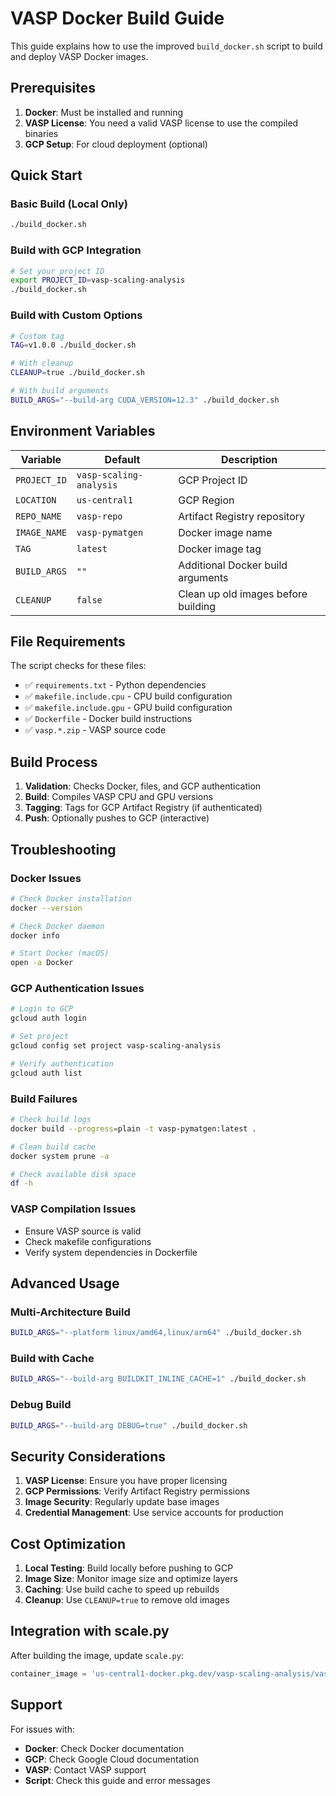 # VASP Docker Build Guide

This guide explains how to use the improved `build_docker.sh` script to build and deploy VASP Docker images.

## Prerequisites

1. **Docker**: Must be installed and running
2. **VASP License**: You need a valid VASP license to use the compiled binaries
3. **GCP Setup**: For cloud deployment (optional)

## Quick Start

### Basic Build (Local Only)
```bash
./build_docker.sh
```

### Build with GCP Integration
```bash
# Set your project ID
export PROJECT_ID=vasp-scaling-analysis
./build_docker.sh
```

### Build with Custom Options
```bash
# Custom tag
TAG=v1.0.0 ./build_docker.sh

# With cleanup
CLEANUP=true ./build_docker.sh

# With build arguments
BUILD_ARGS="--build-arg CUDA_VERSION=12.3" ./build_docker.sh
```

## Environment Variables

| Variable | Default | Description |
|----------|---------|-------------|
| `PROJECT_ID` | `vasp-scaling-analysis` | GCP Project ID |
| `LOCATION` | `us-central1` | GCP Region |
| `REPO_NAME` | `vasp-repo` | Artifact Registry repository |
| `IMAGE_NAME` | `vasp-pymatgen` | Docker image name |
| `TAG` | `latest` | Docker image tag |
| `BUILD_ARGS` | `""` | Additional Docker build arguments |
| `CLEANUP` | `false` | Clean up old images before building |

## File Requirements

The script checks for these files:
- ✅ `requirements.txt` - Python dependencies
- ✅ `makefile.include.cpu` - CPU build configuration
- ✅ `makefile.include.gpu` - GPU build configuration
- ✅ `Dockerfile` - Docker build instructions
- ✅ `vasp.*.zip` - VASP source code

## Build Process

1. **Validation**: Checks Docker, files, and GCP authentication
2. **Build**: Compiles VASP CPU and GPU versions
3. **Tagging**: Tags for GCP Artifact Registry (if authenticated)
4. **Push**: Optionally pushes to GCP (interactive)

## Troubleshooting

### Docker Issues
```bash
# Check Docker installation
docker --version

# Check Docker daemon
docker info

# Start Docker (macOS)
open -a Docker
```

### GCP Authentication Issues
```bash
# Login to GCP
gcloud auth login

# Set project
gcloud config set project vasp-scaling-analysis

# Verify authentication
gcloud auth list
```

### Build Failures
```bash
# Check build logs
docker build --progress=plain -t vasp-pymatgen:latest .

# Clean build cache
docker system prune -a

# Check available disk space
df -h
```

### VASP Compilation Issues
- Ensure VASP source is valid
- Check makefile configurations
- Verify system dependencies in Dockerfile

## Advanced Usage

### Multi-Architecture Build
```bash
BUILD_ARGS="--platform linux/amd64,linux/arm64" ./build_docker.sh
```

### Build with Cache
```bash
BUILD_ARGS="--build-arg BUILDKIT_INLINE_CACHE=1" ./build_docker.sh
```

### Debug Build
```bash
BUILD_ARGS="--build-arg DEBUG=true" ./build_docker.sh
```

## Security Considerations

1. **VASP License**: Ensure you have proper licensing
2. **GCP Permissions**: Verify Artifact Registry permissions
3. **Image Security**: Regularly update base images
4. **Credential Management**: Use service accounts for production

## Cost Optimization

1. **Local Testing**: Build locally before pushing to GCP
2. **Image Size**: Monitor image size and optimize layers
3. **Caching**: Use build cache to speed up rebuilds
4. **Cleanup**: Use `CLEANUP=true` to remove old images

## Integration with scale.py

After building the image, update `scale.py`:
```python
container_image = 'us-central1-docker.pkg.dev/vasp-scaling-analysis/vasp-repo/vasp-pymatgen:latest'
```

## Support

For issues with:
- **Docker**: Check Docker documentation
- **GCP**: Check Google Cloud documentation
- **VASP**: Contact VASP support
- **Script**: Check this guide and error messages 